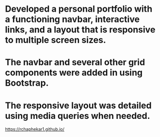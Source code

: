 # Developed a personal portfolio with a functioning navbar, interactive links, and a layout that is responsive to multiple screen sizes.
# The navbar and several other grid components were added in using Bootstrap.
# The responsive layout was detailed using media queries when needed.

https://rchaphekar1.github.io/